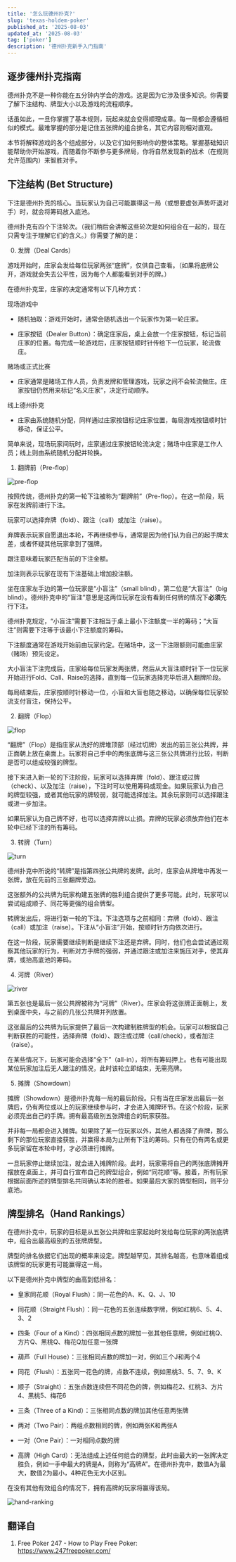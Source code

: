 ```yaml
---
title: '怎么玩德州扑克?'
slug: 'texas-holdem-poker'
published_at: '2025-08-03'
updated_at: '2025-08-03'
tag: ['poker']
description: '德州扑克新手入门指南'
---
```


## 逐步德州扑克指南
德州扑克不是一种你能在五分钟内学会的游戏。这是因为它涉及很多知识。你需要了解下注结构、牌型大小以及游戏的流程顺序。

话虽如此，一旦你掌握了基本规则，玩起来就会变得顺理成章。每一局都会遵循相似的模式。最难掌握的部分是记住五张牌的组合排名，其它内容则相对直观。

本节将解释游戏的各个组成部分，以及它们如何影响你的整体策略。掌握基础知识能帮助你开始游戏，而随着你不断参与更多牌局，你将自然发现新的战术（在规则允许范围内）来智胜对手。

## 下注结构 (Bet Structure)

下注是德州扑克的核心。当玩家认为自己可能赢得这一局（或想要虚张声势吓退对手）时，就会将筹码放入底池。

德州扑克有四个下注轮次。（我们稍后会讲解这些轮次是如何组合在一起的，现在只需专注于理解它们的含义。）你需要了解的是：

0. 发牌（Deal Cards）

游戏开始时，庄家会发给每位玩家两张“底牌”，仅供自己查看。（如果将底牌公开，游戏就会失去公平性，因为每个人都能看到对手的牌。）

在德州扑克里，庄家的决定通常有以下几种方式：

现场游戏中

- 随机抽取：游戏开始时，通常会随机选出一个玩家作为第一轮庄家。

- 庄家按钮（Dealer Button）：确定庄家后，桌上会放一个庄家按钮，标记当前庄家的位置。每完成一轮游戏后，庄家按钮顺时针传给下一位玩家，轮流做庄。

赌场或正式比赛

- 庄家通常是赌场工作人员，负责发牌和管理游戏，玩家之间不会轮流做庄。庄家按钮仍然用来标记“名义庄家”，决定行动顺序。

线上德州扑克

- 庄家由系统随机分配，同样通过庄家按钮标记庄家位置，每局游戏按钮顺时针移动，保证公平。

简单来说，现场玩家间玩时，庄家通过庄家按钮轮流决定；赌场中庄家是工作人员；线上则由系统随机分配并轮换。


1. 翻牌前（Pre-flop）

![pre-flop](https://6n9ck0v3cffymhqw.public.blob.vercel-storage.com/texas-holdem-poker/freepoker-preflop.png)

按照传统，德州扑克的第一轮下注被称为“翻牌前”（Pre-flop）。在这一阶段，玩家在发牌前进行下注。

玩家可以选择弃牌（fold）、跟注（call）或加注（raise）。

弃牌表示玩家自愿退出本轮，不再继续参与，通常是因为他们认为自己的起手牌太差，或者怀疑其他玩家拿到了强牌。

跟注意味着玩家匹配当前的下注金额。

加注则表示玩家在现有下注基础上增加投注额。

坐在庄家左手边的第一位玩家是“小盲注”（small blind），第二位是“大盲注”（big blind）。德州扑克中的“盲注”意思是这两位玩家在没有看到任何牌的情况下**必须**先行下注。

德州扑克规定，“小盲注”需要下注相当于桌上最小下注额度一半的筹码；“大盲注”则需要下注等于该最小下注额度的筹码。

下注额度通常在游戏开始前由玩家约定。在赌场中，这一下注限额则可能由庄家（赌场）预先设定。

大小盲注下注完成后，庄家给每位玩家发两张牌，然后从大盲注顺时针下一位玩家开始进行Fold、Call、Raise的选择，直到每一位玩家选择完毕后进入翻牌阶段。

每局结束后，庄家按顺时针移动一位，小盲和大盲也随之移动，以确保每位玩家轮流支付盲注，保持公平。

2. 翻牌（Flop）

![flop](https://6n9ck0v3cffymhqw.public.blob.vercel-storage.com/texas-holdem-poker/freepoker-flop.png)

“翻牌”（Flop）是指庄家从洗好的牌堆顶部（经过切牌）发出的前三张公共牌，并正面朝上放在桌面上。玩家将自己手中的两张底牌与这三张公共牌进行比较，判断是否可以组成较强的牌型。

接下来进入新一轮的下注阶段，玩家可以选择弃牌（fold）、跟注或过牌（check）、以及加注（raise），下注时可以使用筹码或现金。如果玩家认为自己的牌型较强，或者其他玩家的牌较弱，就可能选择加注。其余玩家则可以选择跟注或进一步加注。

如果玩家认为自己牌不好，也可以选择弃牌以止损。弃牌的玩家必须放弃他们在本轮中已经下注的所有筹码。

3. 转牌（Turn）

![turn](https://6n9ck0v3cffymhqw.public.blob.vercel-storage.com/texas-holdem-poker/freepoker-turn.png)

德州扑克中所说的“转牌”是指第四张公共牌的发牌。此时，庄家会从牌堆中再发一张牌，放在先前的三张翻牌旁边。

这张额外的公共牌为玩家构建五张牌的胜利组合提供了更多可能。此时，玩家可以尝试组成顺子、同花等更强的组合牌型。

转牌发出后，将进行新一轮的下注。下注选项与之前相同：弃牌（fold）、跟注（call）或加注（raise）。下注从“小盲注”开始，按顺时针方向依次进行。

在这一阶段，玩家需要继续判断是继续下注还是弃牌。同时，他们也会尝试通过观察其他玩家的行为，判断对方手牌的强弱，并通过跟注或加注来施压对手，使其弃牌，或抬高底池的筹码。

4. 河牌（River）

![river](https://6n9ck0v3cffymhqw.public.blob.vercel-storage.com/texas-holdem-poker/freepoker-river.png)

第五张也是最后一张公共牌被称为“河牌”（River）。庄家会将这张牌正面朝上，发到桌面中央，与之前的几张公共牌并列放置。

这张最后的公共牌为玩家提供了最后一次构建制胜牌型的机会。玩家可以根据自己判断获胜的可能性，选择弃牌（fold）、跟注或过牌（call/check），或者加注（raise）。

在某些情况下，玩家可能会选择“全下”（all-in），将所有筹码押上。也有可能出现某位玩家加注后无人跟注的情况，此时该轮立即结束，无需亮牌。

5. 摊牌（Showdown）

摊牌（Showdown）是德州扑克每一局的最后阶段。只有当在庄家发出最后一张牌后，仍有两位或以上的玩家继续参与时，才会进入摊牌环节。在这个阶段，玩家必须亮出自己的手牌。拥有最高级别五张牌组合的玩家获胜。

并非每一局都会进入摊牌。如果除了某一位玩家以外，其他人都选择了弃牌，那么剩下的那位玩家直接获胜，并赢得本局为止所有下注的筹码。只有在仍有两名或更多玩家留在本轮中时，才必须进行摊牌。

一旦玩家停止继续加注，就会进入摊牌阶段。此时，玩家需将自己的两张底牌摊开摆放在桌面上，并可自行宣布自己的牌型组合，例如“同花顺”等。接着，所有玩家根据前面所述的牌型排名共同确认本轮的胜者。如果最后大家的牌型相同，则平分底池。

## 牌型排名（Hand Rankings）

在德州扑克中，玩家的目标是从五张公共牌和庄家起始时发给每位玩家的两张底牌中，组合出最高级别的五张牌牌型。

牌型的排名依据它们出现的概率来设定。牌型越罕见，其排名越高，也意味着组成该牌型的玩家更有可能赢得这一局。

以下是德州扑克中牌型的由高到低排名：

- 皇家同花顺（Royal Flush）：同一花色的A、K、Q、J、10

- 同花顺（Straight Flush）：同一花色的五张连续数字牌，例如红桃6、5、4、3、2

- 四条（Four of a Kind）：四张相同点数的牌加一张其他任意牌，例如红桃Q、方片Q、黑桃Q、梅花Q加任意一张牌

- 葫芦（Full House）：三张相同点数的牌加一对，例如三个J和两个4

- 同花（Flush）：五张同一花色的牌，点数不连续，例如黑桃3、5、7、9、K

- 顺子（Straight）：五张点数连续但不同花色的牌，例如梅花2、红桃3、方片4、黑桃5、梅花6

- 三条（Three of a Kind）：三张相同点数的牌加其他任意两张牌

- 两对（Two Pair）：两组点数相同的牌，例如两张K和两张A

- 一对（One Pair）：一对相同点数的牌

- 高牌（High Card）：无法组成上述任何组合的牌型，此时由最大的一张牌决定胜负，例如一手中最大的牌是A，则称为“高牌A”。在德州扑克中，数值A为最大，数值2为最小，4种花色无大小区别。

在没有其他有效组合的情况下，拥有高牌的玩家将赢得该局。

![hand-ranking](https://6n9ck0v3cffymhqw.public.blob.vercel-storage.com/texas-holdem-poker/hand-ranking.jpg)

## 翻译自
1. Free Poker 247 - How to Play Free Poker: https://www.247freepoker.com/


